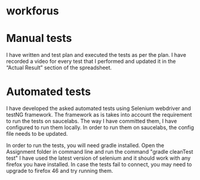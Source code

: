 # workforus
# Manual tests

I have written and test plan and executed the tests as per the plan. I have recorded a video for every test that I performed and updated it in the “Actual Result” section of the spreadsheet.

# Automated tests

I have developed the asked automated tests using Selenium webdriver and testNG framework. The framework as is takes into account the requirement to run the tests on saucelabs. The way I have committed them, I have configured to run them locally. In order to run them on saucelabs, the config file needs to be updated.

In order to run the tests, you will need gradle installed. Open the Assignment folder in command line and run the command "gradle cleanTest test"
I have used the latest version of selenium and it should work with any firefox you have installed. In case the tests fail to connect, you may need to upgrade to firefox 46 and try running them.
